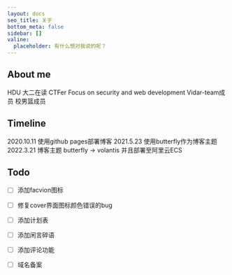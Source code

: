 ```yaml
---
layout: docs
seo_title: 关于
bottom_meta: false
sidebar: []
valine:
  placeholder: 有什么想对我说的呢？
---
```

## About me
HDU 大二在读 CTFer
Focus on security and web development
Vidar-team成员 
校男篮成员

## Timeline
2020.10.11 使用github pages部署博客
2021.5.23 使用butterfly作为博客主题
2022.3.21 博客主题 butterfly -> volantis 并且部署至阿里云ECS
## Todo
- [ ] 添加facvion图标
- [ ] 修复cover界面图标颜色错误的bug
- [ ] 添加计划表
- [ ] 添加闲言碎语
- [ ] 添加评论功能
- [ ] 域名备案



